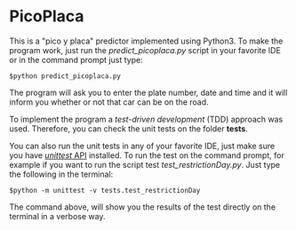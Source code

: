 # PicoPlaca
This is a "pico y placa" predictor implemented using Python3. To make the program work, just run the *predict_picoplaca.py* script in your favorite IDE or in the command prompt just type:

```shell
$python predict_picoplaca.py
```

The program will ask you to enter the plate number, date and time and it will inform you whether or not that car can be on the road.

To implement the program a *test-driven development* (TDD) approach was used. Therefore, you can check the unit tests on the folder **tests**.

You can also run the unit tests in any of your favorite IDE, just make sure you have [*unittest* API](https://docs.python.org/3/library/unittest.html) installed. 
To run the test on the command prompt, for example if you want to run the script test *test_restrictionDay.py*. Just type the following in the terminal:

```shell
$python -m unittest -v tests.test_restrictionDay
```

The command above, will show you the results of the test directly on the terminal in a verbose way.
